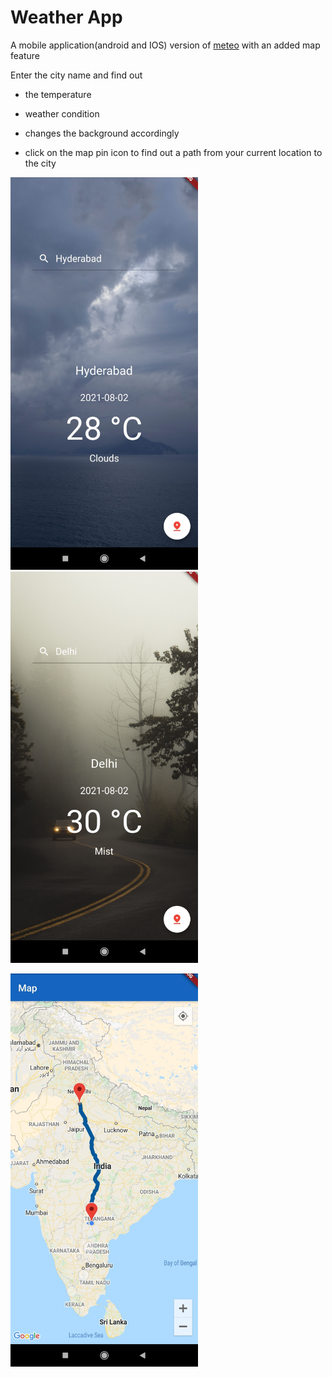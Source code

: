 # Weather App

A mobile application(android and IOS) version of [meteo](https://weathersearchnow.netlify.app/) 
with an added map feature

Enter the city name and find out

- the temperature

- weather condition

- changes the background accordingly

- click on the map pin icon to find out a path from your current location to the city

<p float="left">
  <img src="images/loc1sol.jpg" width="300" />
  <img src="images/loc2sol.jpg"  width="300" /> 
   
</p>
<img src="images/mapsol.jpg"  width="300" />


